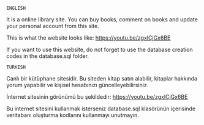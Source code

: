 

    ENGLISH
It is a online library site. You can buy books, comment on books and update your personal account from this site.

This is what the website looks like: https://youtu.be/zgxICjGx6BE

If you want to use this website, do not forget to use the database creation codes in the database.sql folder.

    TURKISH
Canlı bir kütüphane sitesidir. Bu siteden kitap satın alabilir, kitaplar hakkında yorum yapabilir ve kişisel hesabınızı güncelleyebilirsiniz.

İnternet sitesinin görünümü bu şekildedir: https://youtu.be/zgxICjGx6BE

Bu internet sitesini kullanmak isterseniz database.sql klasörünün içerisinde veritabanı oluşturma kodlarını kullanmayı unutmayın.
